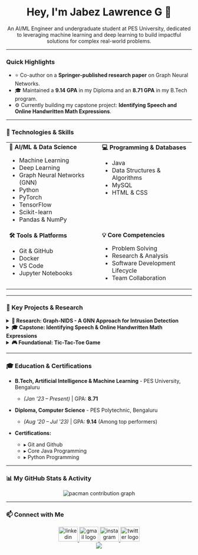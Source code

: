 <div align="center">
  <h1>Hey, I'm Jabez Lawrence G 👋</h1>
</div>

<div align="center">
  <p>
    An AI/ML Engineer and undergraduate student at PES University, dedicated to leveraging machine learning and deep learning to build impactful solutions for complex real-world problems.
  </p>
</div>

---

### Quick Highlights
- ⭐️ Co-author on a **Springer-published research paper** on Graph Neural Networks.
- 🎓 Maintained a **9.14 GPA** in my Diploma and an **8.71 GPA** in my B.Tech program.
- ⚙️ Currently building my capstone project: **Identifying Speech and Online Handwritten Math Expressions**.

---

### 🔧 Technologies & Skills

<table>
  <tr>
    <td valign="top" width="50%">
      <strong>🤖 AI/ML & Data Science</strong>
      <ul>
        <li>Machine Learning</li>
        <li>Deep Learning</li>
        <li>Graph Neural Networks (GNN)</li>
        <li>Python</li>
        <li>PyTorch</li>
        <li>TensorFlow</li>
        <li>Scikit-learn</li>
        <li>Pandas & NumPy</li>
      </ul>
    </td>
    <td valign="top" width="50%">
      <strong>💻 Programming & Databases</strong>
      <ul>
        <li>Java</li>
        <li>Data Structures & Algorithms</li>
        <li>MySQL</li>
        <li>HTML & CSS</li>
      </ul>
    </td>
  </tr>
  <tr>
    <td valign="top" width="50%">
      <strong>🛠️ Tools & Platforms</strong>
      <ul>
        <li>Git & GitHub</li>
        <li>Docker</li>
        <li>VS Code</li>
        <li>Jupyter Notebooks</li>
      </ul>
    </td>
    <td valign="top" width="50%">
      <strong>💡 Core Competencies</strong>
        <ul>
          <li>Problem Solving</li>
          <li>Research & Analysis</li>
          <li>Software Development Lifecycle</li>
          <li>Team Collaboration</li>
        </ul>
    </td>
  </tr>
</table>

---

### 🚀 Key Projects & Research

<details>
  <summary><strong>📄 Research: Graph-NIDS - A GNN Approach for Intrusion Detection</strong></summary>
  <ul>
    <li>
      Co-authored a research paper published in a <strong>Springer book series</strong>, proposing a novel intrusion detection system using Graph Neural Networks.
    </li>
    <li>
      The model leverages graph structures to effectively learn the complex relationships within network traffic, achieving high accuracy in identifying malicious activities.
    </li>
    <li>
      <strong>Technologies:</strong> <code>Python</code>, <code>PyTorch</code>, <code>Scikit-learn</code>, <code>Pandas</code>
    </li>
    <li>
      <a href="#"><strong>View Publication (Add Link)</strong></a>
    </li>
  </ul>
</details>

<details>
  <summary><strong>🎓 Capstone: Identifying Speech & Online Handwritten Math Expressions</strong></summary>
  <ul>
    <li>
      Developing a multi-modal system to recognize and convert both spoken and digitally handwritten mathematical expressions into their corresponding LaTeX format.
    </li>
    <li>
      This project involves sequence-to-sequence models for speech recognition and a combination of CNNs and LSTMs for handwriting recognition.
    </li>
    <li>
      <strong>Technologies:</strong> <code>Python</code>, <code>TensorFlow</code>, <code>Keras</code>, <code>OpenCV</code>, <code>Librosa</code>
    </li>
    <li>
      <a href="#"><strong>GitHub Repository (Add Link)</strong></a>
    </li>
  </ul>
</details>

<details>
  <summary><strong>🎮 Foundational: Tic-Tac-Toe Game</strong></summary>
  <ul>
    <li>
      Developed a fully functional Tic-Tac-Toe game with an intelligent opponent using the Minimax algorithm.
    </li>
    <li>
      This project solidified my understanding of fundamental programming concepts, algorithms, and object-oriented design in Java.
    </li>
    <li>
      <strong>Technologies:</strong> <code>Java</code>, <code>Swing (for GUI)</code>
    </li>
    <li>
      <a href="#"><strong>GitHub Repository (Add Link)</strong></a>
    </li>
  </ul>
</details>

---

### 🎓 Education & Certifications

- **B.Tech, Artificial Intelligence & Machine Learning** - PES University, Bengaluru
  - *(Jan '23 – Present)* | GPA: **8.71**

- **Diploma, Computer Science** - PES Polytechnic, Bengaluru
  - *(Aug '20 – Jul '23)* | GPA: **9.14** (Among top performers)

- **Certifications:**
  - ▸ Git and Github
  - ▸ Core Java Programming
  - ▸ Python Programming

---

### 📊 My GitHub Stats & Activity

<div align="center">
  <picture>
    <source media="(prefers-color-scheme: dark)" srcset="https://raw.githubusercontent.com/JabezLawrenceG/JabezLawrenceG/output/pacman-contribution-graph-dark.svg">
    <source media="(prefers-color-scheme: light)" srcset="https://raw.githubusercontent.com/JabezLawrenceG/JabezLawrenceG/output/pacman-contribution-graph.svg">
    <img alt="pacman contribution graph" src="https://raw.githubusercontent.com/JabezLawrenceG/JabezLawrenceG/output/pacman-contribution-graph.svg">
  </picture>
  
  <br/>
  
  </div>

---

### 📫 Connect with Me

<div align="center">
  <a href="#" target="_blank">
    <img src="https://raw.githubusercontent.com/maurodesouza/profile-readme-generator/master/src/assets/icons/social/linkedin/default.svg" width="52" height="40" alt="linkedin logo" />
  </a>
  <a href="mailto:your-email@example.com" target="_blank">
    <img src="https://raw.githubusercontent.com/maurodesouza/profile-readme-generator/master/src/assets/icons/social/gmail/default.svg" width="52" height="40" alt="gmail logo" />
  </a>
  <a href="#" target="_blank">
    <img src="https://raw.githubusercontent.com/maurodesouza/profile-readme-generator/master/src/assets/icons/social/instagram/default.svg" width="52" height="40" alt="instagram logo" />
  </a>
  <a href="#" target="_blank">
    <img src="https://raw.githubusercontent.com/maurodesouza/profile-readme-generator/master/src/assets/icons/social/twitter/default.svg" width="52" height="40" alt="twitter logo" />
  </a>
</div>

<div align="center">
  <img src="https://visitor-badge.laobi.icu/badge?page_id=JabezLawrenceG.JabezLawrenceG&" />
</div>
